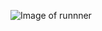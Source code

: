 ![Image of runnner](http://www.livescience.com/images/i/000/052/044/original/runner-silhouette-11083102.jpg)
